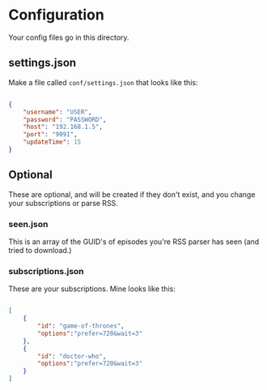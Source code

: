 # Configuration

Your config files go in this directory.

## settings.json

Make a file called `conf/settings.json` that looks like this:

```json

{
	"username": "USER",
	"password": "PASSWORD",
	"host": "192.168.1.5",
	"port": "9091",
	"updateTime": 15
}

```

## Optional

These are optional, and will be created if they don't exist, and you change your subscriptions or parse RSS.

### seen.json

This is an array of the GUID's of episodes you're RSS parser has seen (and tried to download.)

### subscriptions.json

These are your subscriptions.  Mine looks like this:

```json

[
	{
		"id": "game-of-thrones",
		"options":"prefer=720&wait=3"
	},
	{
		"id": "doctor-who",
		"options":"prefer=720&wait=3"
	}
]

```

